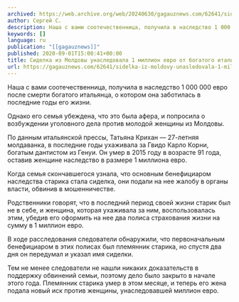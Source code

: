 ```yaml
---
archived: https://web.archive.org/web/20240630/gagauznews.com/62641/sidelka-iz-moldovy-unasledovala-1-million-evro-ot-bogatogo-italyantsa.html
author: Сергей С.
description: Наша с вами соотечественница, получила в наследство 1 000 000 евро после смерти богатого итальянца, о котором она заботилась в последние годы его жизни. Однако его семья убеждена, что это была афера, и попросила о возбуждении уголовного дела против молодой женщины из Молдовы. По данным итальянской прессы, Татьяна Крихан — 27-летняя молдаванка, в последние годы ухаживала за Гвидо Карло Корни, богатым дантистом из Генуи. Он умер в 2015 году в возрасте 91 года, оставив женщине наследство в размере 1 миллиона евро. Когда семья скончавшегося узнала, что основным бенефициаром наследства старика стала сиделка, они подали на нее жалобу в органы власти, […]
keywords: []
language: ru
publication: "[[gagauznews]]"
published: 2020-09-01T15:00:41+00:00
title: Сиделка из Молдовы унаследовала 1 миллион евро от богатого итальянца
url: https://gagauznews.com/62641/sidelka-iz-moldovy-unasledovala-1-million-evro-ot-bogatogo-italyantsa.html
---
```


Наша с вами соотечественница, получила в наследство 1 000 000 евро после смерти богатого итальянца, о котором она заботилась в последние годы его жизни.

Однако его семья убеждена, что это была афера, и попросила о возбуждении уголовного дела против молодой женщины из Молдовы.

По данным итальянской прессы, Татьяна Крихан — 27-летняя молдаванка, в последние годы ухаживала за Гвидо Карло Корни, богатым дантистом из Генуи. Он умер в 2015 году в возрасте 91 года, оставив женщине наследство в размере 1 миллиона евро.

Когда семья скончавшегося узнала, что основным бенефициаром наследства старика стала сиделка, они подали на нее жалобу в органы власти, обвинив в мошенничестве.

Родственники говорят, что в последний период своей жизни старик был не в себе, и женщина, которая ухаживала за ним, воспользовалась этим, убедив его оформить на нее два полиса страхования жизни на сумму в 1 миллион евро.

В ходе расследования следователи обнаружили, что первоначальным бенефициаром в этих полисах был племянник старика, но спустя два дня он передумал и указал имя сиделки.

Тем не менее следователи не нашли никаких доказательств в поддержку обвинений семьи, поэтому дело было закрыто в начале этого года. Племянник старика умер в этом месяце, и теперь его жена подала новый иск против женщины, унаследовавшей миллион евро.